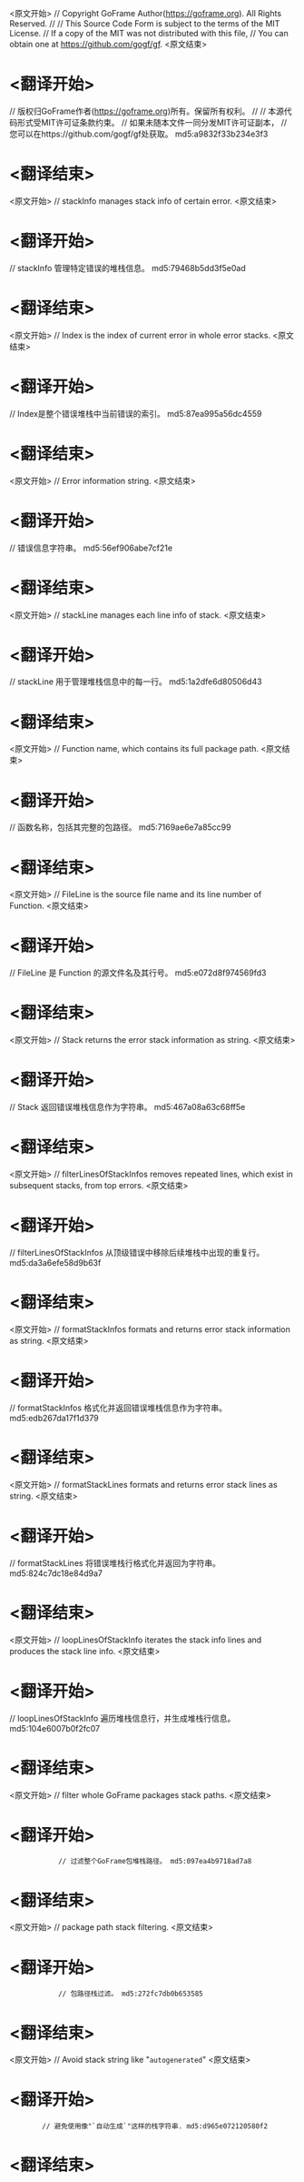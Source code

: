 
<原文开始>
// Copyright GoFrame Author(https://goframe.org). All Rights Reserved.
//
// This Source Code Form is subject to the terms of the MIT License.
// If a copy of the MIT was not distributed with this file,
// You can obtain one at https://github.com/gogf/gf.
<原文结束>

# <翻译开始>
// 版权归GoFrame作者(https://goframe.org)所有。保留所有权利。
//
// 本源代码形式受MIT许可证条款约束。
// 如果未随本文件一同分发MIT许可证副本，
// 您可以在https://github.com/gogf/gf处获取。 md5:a9832f33b234e3f3
# <翻译结束>


<原文开始>
// stackInfo manages stack info of certain error.
<原文结束>

# <翻译开始>
// stackInfo 管理特定错误的堆栈信息。 md5:79468b5dd3f5e0ad
# <翻译结束>


<原文开始>
// Index is the index of current error in whole error stacks.
<原文结束>

# <翻译开始>
// Index是整个错误堆栈中当前错误的索引。 md5:87ea995a56dc4559
# <翻译结束>


<原文开始>
// Error information string.
<原文结束>

# <翻译开始>
// 错误信息字符串。 md5:56ef906abe7cf21e
# <翻译结束>


<原文开始>
// stackLine manages each line info of stack.
<原文结束>

# <翻译开始>
// stackLine 用于管理堆栈信息中的每一行。 md5:1a2dfe6d80506d43
# <翻译结束>


<原文开始>
// Function name, which contains its full package path.
<原文结束>

# <翻译开始>
// 函数名称，包括其完整的包路径。 md5:7169ae6e7a85cc99
# <翻译结束>


<原文开始>
// FileLine is the source file name and its line number of Function.
<原文结束>

# <翻译开始>
// FileLine 是 Function 的源文件名及其行号。 md5:e072d8f974569fd3
# <翻译结束>


<原文开始>
// Stack returns the error stack information as string.
<原文结束>

# <翻译开始>
// Stack 返回错误堆栈信息作为字符串。 md5:467a08a63c68ff5e
# <翻译结束>


<原文开始>
// filterLinesOfStackInfos removes repeated lines, which exist in subsequent stacks, from top errors.
<原文结束>

# <翻译开始>
// filterLinesOfStackInfos 从顶级错误中移除后续堆栈中出现的重复行。 md5:da3a6efe58d9b63f
# <翻译结束>


<原文开始>
// formatStackInfos formats and returns error stack information as string.
<原文结束>

# <翻译开始>
// formatStackInfos 格式化并返回错误堆栈信息作为字符串。 md5:edb267da17f1d379
# <翻译结束>


<原文开始>
// formatStackLines formats and returns error stack lines as string.
<原文结束>

# <翻译开始>
// formatStackLines 将错误堆栈行格式化并返回为字符串。 md5:824c7dc18e84d9a7
# <翻译结束>


<原文开始>
// loopLinesOfStackInfo iterates the stack info lines and produces the stack line info.
<原文结束>

# <翻译开始>
// loopLinesOfStackInfo 遍历堆栈信息行，并生成堆栈行信息。 md5:104e6007b0f2fc07
# <翻译结束>


<原文开始>
// filter whole GoFrame packages stack paths.
<原文结束>

# <翻译开始>
				// 过滤整个GoFrame包堆栈路径。 md5:097ea4b9718ad7a8
# <翻译结束>


<原文开始>
// package path stack filtering.
<原文结束>

# <翻译开始>
				// 包路径栈过滤。 md5:272fc7db0b653585
# <翻译结束>


<原文开始>
// Avoid stack string like "`autogenerated`"
<原文结束>

# <翻译开始>
			// 避免使用像"`自动生成`"这样的栈字符串. md5:d965e072120580f2
# <翻译结束>

